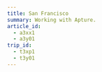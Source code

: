 ```yaml
---
title: San Francisco
summary: Working with Apture.
article_id:
  - a3xx1
  - a3y01
trip_id:
  - t3xp1
  - t3y01
---
```

